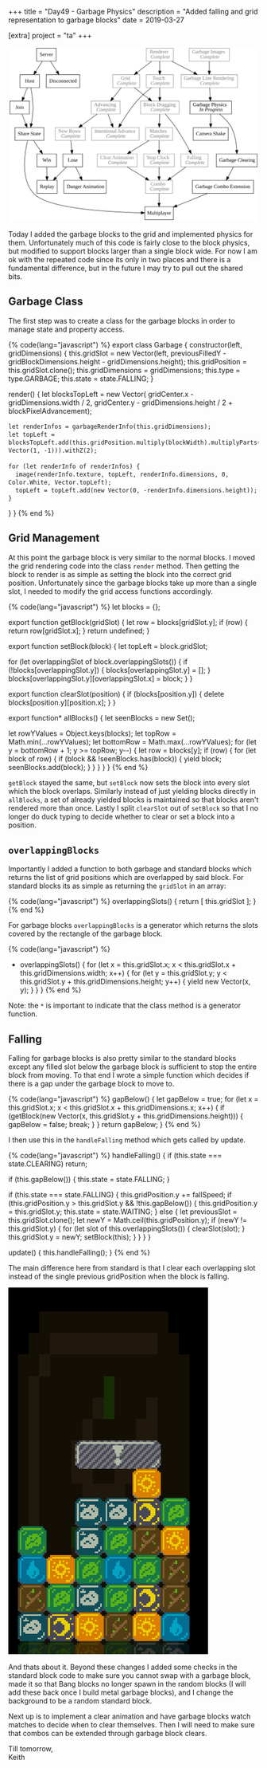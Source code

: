 +++
title = "Day49 - Garbage Physics"
description = "Added falling and grid representation to garbage blocks"
date = 2019-03-27

[extra]
project = "ta"
+++

![Todo](./todo.svg)

Today I added the garbage blocks to the grid and implemented physics for them.
Unfortunately much of this code is fairly close to the block physics, but
modified to support blocks larger than a single block wide. For now I am ok with
the repeated code since its only in two places and there is a fundamental
difference, but in the future I may try to pull out the shared bits.

## Garbage Class

The first step was to create a class for the garbage blocks in order to manage
state and property access.

{% code(lang="javascript") %}
export class Garbage {
  constructor(left, gridDimensions) {
    this.gridSlot = new Vector(left, previousFilledY - gridBlockDimensions.height - gridDimensions.height);
    this.gridPosition = this.gridSlot.clone();
    this.gridDimensions = gridDimensions;
    this.type = type.GARBAGE;
    this.state = state.FALLING;
  }

  render() {
    let blocksTopLeft = new Vector(
      gridCenter.x - gridDimensions.width / 2,
      gridCenter.y - gridDimensions.height / 2 + blockPixelAdvancement);

    let renderInfos = garbageRenderInfo(this.gridDimensions);
    let topLeft = blocksTopLeft.add(this.gridPosition.multiply(blockWidth).multiplyParts(new Vector(1, -1))).withZ(2);

    for (let renderInfo of renderInfos) {
      image(renderInfo.texture, topLeft, renderInfo.dimensions, 0, Color.White, Vector.topLeft);
      topLeft = topLeft.add(new Vector(0, -renderInfo.dimensions.height));
    }
  }
}
{% end %}

## Grid Management

At this point the garbage block is very similar to the normal blocks. I moved
the grid rendering code into the class `render` method. Then getting the block
to render is as simple as setting the block into the correct grid position.
Unfortunately since the garbage blocks take up more than a single slot, I needed
to modify the grid access functions accordingly.

{% code(lang="javascript") %}
let blocks = {};

export function getBlock(gridSlot) {
  let row = blocks[gridSlot.y];
  if (row) {
    return row[gridSlot.x];
  }
  return undefined;
}

export function setBlock(block) {
  let topLeft = block.gridSlot;

  for (let overlappingSlot of block.overlappingSlots()) {
    if (!blocks[overlappingSlot.y]) {
      blocks[overlappingSlot.y] = [];
    }
    blocks[overlappingSlot.y][overlappingSlot.x] = block;
  }
}

export function clearSlot(position) {
  if (blocks[position.y]) {
    delete blocks[position.y][position.x];
  }
}

export function* allBlocks() {
  let seenBlocks = new Set();

  let rowYValues = Object.keys(blocks);
  let topRow = Math.min(...rowYValues);
  let bottomRow = Math.max(...rowYValues);
  for (let y = bottomRow + 1; y >= topRow; y--) {
    let row = blocks[y];
    if (row) {
      for (let block of row) {
        if (block && !seenBlocks.has(block)) {
          yield block;
          seenBlocks.add(block);
        }
      }
    }
  }
}
{% end %}

`getBlock` stayed the same, but `setBlock` now sets the block into every slot
which the block overlaps. Similarly instead of just yielding blocks directly in
`allBlocks`, a set of already yielded blocks is maintained so that blocks aren't
rendered more than once. Lastly I split `clearSlot` out of `setBlock` so that I
no longer do duck typing to decide whether to clear or set a block into a
position.

## `overlappingBlocks`

Importantly I added a function to both garbage and standard blocks which returns
the list of grid positions which are overlapped by said block. For standard
blocks its as simple as returning the `gridSlot` in an array:

{% code(lang="javascript") %}
overlappingSlots() {
  return [ this.gridSlot ];
}
{% end %}

For garbage blocks `overlappingBlocks` is a generator which returns the slots
covered by the rectangle of the garbage block.

{% code(lang="javascript") %}
* overlappingSlots() {
  for (let x = this.gridSlot.x; x < this.gridSlot.x + this.gridDimensions.width; x++) {
    for (let y = this.gridSlot.y; y < this.gridSlot.y + this.gridDimensions.height; y++) {
      yield new Vector(x, y);
    }
  }
}
{% end %}

Note: the `*` is important to indicate that the class method is a generator
function.

## Falling

Falling for garbage blocks is also pretty similar to the standard blocks except
any filled slot below the garbage block is sufficient to stop the entire block
from moving. To that end I wrote a simple function which decides if there is a
gap under the garbage block to move to.

{% code(lang="javascript") %}
gapBelow() {
  let gapBelow = true;
  for (let x = this.gridSlot.x; x < this.gridSlot.x + this.gridDimensions.x; x++) {
    if (getBlock(new Vector(x, this.gridSlot.y + this.gridDimensions.height))) {
      gapBelow = false;
      break;
    }
  }
  return gapBelow;
}
{% end %}

I then use this in the `handleFalling` method which gets called by update.

{% code(lang="javascript") %}
handleFalling() {
  if (this.state === state.CLEARING) return;

  if (this.gapBelow()) {
    this.state = state.FALLING;
  }

  if (this.state === state.FALLING) {
    this.gridPosition.y += fallSpeed;
    if (this.gridPosition.y > this.gridSlot.y && !this.gapBelow()) {
      this.gridPosition.y = this.gridSlot.y;
      this.state = state.WAITING;
    } else {
      let previousSlot = this.gridSlot.clone();
      let newY = Math.ceil(this.gridPosition.y);
      if (newY != this.gridSlot.y) {
        for (let slot of this.overlappingSlots()) {
          clearSlot(slot);
        }
        this.gridSlot.y = newY;
        setBlock(this);
      }
    }
  }
}

update() {
  this.handleFalling();
}
{% end %}

The main difference here from standard is that I clear each overlapping slot
instead of the single previous gridPosition when the block is falling.

![GarbagePhysics](GarbagePhysics.gif)

And thats about it. Beyond these changes I added some checks in the standard
block code to make sure you cannot swap with a garbage block, made it so that
Bang blocks no longer spawn in the random blocks (I will add these back once I
build metal garbage blocks), and I change the background to be a random standard
block.

Next up is to implement a clear animation and have garbage blocks watch matches
to decide when to clear themselves. Then I will need to make sure that combos
can be extended through garbage block clears.

Till tomorrow,  
Keith

